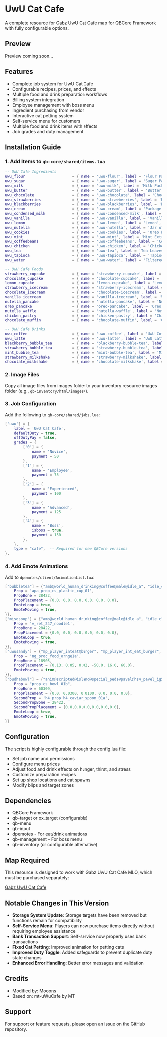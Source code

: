 # UwU Cat Cafe

A complete resource for Gabz UwU Cat Cafe map for QBCore Framework with fully configurable options.

## Preview
Preview coming soon...

## Features

- Complete job system for UwU Cat Cafe
- Configurable recipes, prices, and effects
- Multiple food and drink preparation workflows
- Billing system integration
- Employee management with boss menu
- Ingredient purchasing from vendor
- Interactive cat petting system
- Self-service menu for customers
- Multiple food and drink items with effects
- Job grades and duty management

## Installation Guide

### 1. Add Items to `qb-core/shared/items.lua`

```lua
-- UwU Cafe Ingredients
uwu_flour                     = { name = 'uwu-flour', label = 'Flour Package', weight = 1500, type = 'item', image = 'flour.png', unique = false, useable = true, shouldClose = true, combinable = nil, description = 'A package of flour', decay = 90.0 },
uwu_sugar                     = { name = 'uwu-sugar', label = 'Sugar Pack', weight = 1500, type = 'item', image = 'sugar.png', unique = false, useable = true, shouldClose = true, combinable = nil, description = 'Sweet sugar', decay = 90.0 },
uwu_milk                      = { name = 'uwu-milk', label = 'Milk Pack', weight = 1500, type = 'item', image = 'milk.png', unique = false, useable = true, shouldClose = true, combinable = nil, description = 'Fresh milk pack', decay = 14.0 },
uwu_butter                    = { name = 'uwu-butter', label = 'Butter Bar', weight = 1500, type = 'item', image = 'butter.png', unique = false, useable = true, shouldClose = true, combinable = nil, description = 'A bar of butter', decay = 14.0 },
uwu_chocolate                 = { name = 'uwu-chocolate', label = 'Chocolate Bar', weight = 1500, type = 'item', image = 'chocolate.png', unique = false, useable = true, shouldClose = true, combinable = nil, description = 'A delicious chocolate bar', decay = 30.0 },
uwu_strawberries              = { name = 'uwu-strawberries', label = 'Box of Strawberries', weight = 1500, type = 'item', image = 'strawberry.png', unique = false, useable = true, shouldClose = true, combinable = nil, description = 'Fresh strawberries', decay = 7.0 },
uwu_blackberries              = { name = 'uwu-blackberries', label = 'Box of Blackberries', weight = 1500, type = 'item', image = 'blackberry.png', unique = false, useable = true, shouldClose = true, combinable = nil, description = 'Fresh blackberries', decay = 7.0 },
uwu_cream                     = { name = 'uwu-cream', label = 'Package of Cream', weight = 1500, type = 'item', image = 'cream.png', unique = false, useable = true, shouldClose = true, combinable = nil, description = 'Fresh cream', decay = 5.0 },
uwu_condensed_milk            = { name = 'uwu-condensed-milk', label = 'Condensed Milk', weight = 1500, type = 'item', image = 'condensed.png', unique = false, useable = true, shouldClose = true, combinable = nil, description = 'Sweet condensed milk', decay = 30.0 },
uwu_vanilla                   = { name = 'uwu-vanilla', label = 'Vanilla Extract', weight = 1500, type = 'item', image = 'vanilla.png', unique = false, useable = true, shouldClose = true, combinable = nil, description = 'Vanilla flavoring', decay = 90.0 },
uwu_lemon                     = { name = 'uwu-lemon', label = 'Lemon', weight = 1500, type = 'item', image = 'lemon.png', unique = false, useable = true, shouldClose = true, combinable = nil, description = 'Fresh lemon', decay = 7.0 },
uwu_nutella                   = { name = 'uwu-nutella', label = 'Jar of Nutella', weight = 1500, type = 'item', image = 'nutella.png', unique = false, useable = true, shouldClose = true, combinable = nil, description = 'Chocolate hazelnut spread', decay = 45.0 },
uwu_cookies                   = { name = 'uwu-cookies', label = 'Oreo Pack', weight = 1500, type = 'item', image = 'oreo.png', unique = false, useable = true, shouldClose = true, combinable = nil, description = 'Chocolate sandwich cookies', decay = 30.0 },
uwu_mint                      = { name = 'uwu-mint', label = 'Mint Extract', weight = 1500, type = 'item', image = 'mint.png', unique = false, useable = true, shouldClose = true, combinable = nil, description = 'Mint flavoring', decay = 90.0 },
uwu_coffeebeans               = { name = 'uwu-coffeebeans', label = 'Coffee Beans', weight = 1500, type = 'item', image = 'coffeebeans.png', unique = false, useable = true, shouldClose = true, combinable = nil, description = 'Coffee beans', decay = 60.0 },
uwu_chicken                   = { name = 'uwu-chicken', label = 'Chicken', weight = 1500, type = 'item', image = 'chicken.png', unique = false, useable = true, shouldClose = true, combinable = nil, description = 'Raw chicken', decay = 3.0 },
uwu_tea                       = { name = 'uwu-tea', label = 'Tea Leaves', weight = 1500, type = 'item', image = 'tea.png', unique = false, useable = true, shouldClose = true, combinable = nil, description = 'Tea leaves', decay = 60.0 },
uwu_tapioca                   = { name = 'uwu-tapioca', label = 'Tapioca Pearls', weight = 1500, type = 'item', image = 'tapioca.png', unique = false, useable = true, shouldClose = true, combinable = nil, description = 'Tapioca pearls for bubble tea', decay = 90.0 },
uwu_water                     = { name = 'uwu-water', label = 'Filtered Water', weight = 1500, type = 'item', image = 'water.png', unique = false, useable = true, shouldClose = true, combinable = nil, description = 'Filtered water', decay = 90.0 },

-- UwU Cafe Foods
strawberry_cupcake            = { name = 'strawberry-cupcake', label = 'Strawberry Cupcake', weight = 1000, type = 'item', image = 'strawberry-cupcake.png', unique = false, useable = true, shouldClose = true, combinable = nil, description = 'Delicious strawberry cupcake', decay = 2.0 },
chocolate_cupcake             = { name = 'chocolate-cupcake', label = 'Chocolate Cupcake', weight = 1000, type = 'item', image = 'chocolate-cupcake.png', unique = false, useable = true, shouldClose = true, combinable = nil, description = 'Delicious chocolate cupcake', decay = 2.0 },
lemon_cupcake                 = { name = 'lemon-cupcake', label = 'Lemon Cupcake', weight = 1000, type = 'item', image = 'lemon-cupcake.png', unique = false, useable = true, shouldClose = true, combinable = nil, description = 'Delicious lemon cupcake', decay = 2.0 },
strawberry_icecream           = { name = 'strawberry-icecream', label = 'Strawberry Ice Cream', weight = 1000, type = 'item', image = 'strawberry-icecream.png', unique = false, useable = true, shouldClose = true, combinable = nil, description = 'Sweet strawberry ice cream', decay = 0.5 },
chocolate_icecream            = { name = 'chocolate-icecream', label = 'Chocolate Ice Cream', weight = 1000, type = 'item', image = 'chocolate-icecream.png', unique = false, useable = true, shouldClose = true, combinable = nil, description = 'Sweet chocolate ice cream', decay = 0.5 },
vanilla_icecream              = { name = 'vanilla-icecream', label = 'Vanilla Ice Cream', weight = 1000, type = 'item', image = 'vanilla-icecream.png', unique = false, useable = true, shouldClose = true, combinable = nil, description = 'Sweet vanilla ice cream', decay = 0.5 },
nutella_pancake               = { name = 'nutella-pancake', label = 'Nutella Pancake', weight = 1000, type = 'item', image = 'nutella-pancake.png', unique = false, useable = true, shouldClose = true, combinable = nil, description = 'Fluffy pancake with nutella', decay = 1.0 },
oreo_pancake                  = { name = 'oreo-pancake', label = 'Oreo Pancake', weight = 1000, type = 'item', image = 'oreo-pancake.png', unique = false, useable = true, shouldClose = true, combinable = nil, description = 'Fluffy pancake with oreos', decay = 1.0 },
nutella_waffle                = { name = 'nutella-waffle', label = 'Nutella Waffle', weight = 1000, type = 'item', image = 'nutella-waffle.png', unique = false, useable = true, shouldClose = true, combinable = nil, description = 'Crispy waffle with nutella', decay = 1.0 },
chicken_pastry                = { name = 'chicken-pastry', label = 'Chicken Pastry', weight = 1000, type = 'item', image = 'chicken-pastry.png', unique = false, useable = true, shouldClose = true, combinable = nil, description = 'Savory chicken pastry', decay = 1.5 },
chocolate_muffin              = { name = 'chocolate-muffin', label = 'Chocolate Muffin', weight = 1000, type = 'item', image = 'chocolate-muffin.png', unique = false, useable = true, shouldClose = true, combinable = nil, description = 'Rich chocolate muffin', decay = 2.0 },

-- UwU Cafe Drinks
uwu_coffee                    = { name = 'uwu-coffee', label = 'UwU Coffee', weight = 1000, type = 'item', image = 'uwu-coffee.png', unique = false, useable = true, shouldClose = true, combinable = nil, description = 'Delicious coffee', decay = 0.5 },
uwu_latte                     = { name = 'uwu-latte', label = 'UwU Latte', weight = 1000, type = 'item', image = 'uwu-latte.png', unique = false, useable = true, shouldClose = true, combinable = nil, description = 'Delicious latte', decay = 0.5 },
blackberry_bubble_tea         = { name = 'blackberry-bubble-tea', label = 'Blackberry Bubble Tea', weight = 1000, type = 'item', image = 'blackberry-bubble-tea.png', unique = false, useable = true, shouldClose = true, combinable = nil, description = 'Sweet bubble tea with blackberry flavor', decay = 0.5 },
strawberry_bubble_tea         = { name = 'strawberry-bubble-tea', label = 'Strawberry Bubble Tea', weight = 1000, type = 'item', image = 'strawberry-bubble-tea.png', unique = false, useable = true, shouldClose = true, combinable = nil, description = 'Sweet bubble tea with strawberry flavor', decay = 0.5 },
mint_bubble_tea               = { name = 'mint-bubble-tea', label = 'Mint Bubble Tea', weight = 1000, type = 'item', image = 'mint-bubble-tea.png', unique = false, useable = true, shouldClose = true, combinable = nil, description = 'Sweet bubble tea with mint flavor', decay = 0.5 },
strawberry_milkshake          = { name = 'strawberry-milkshake', label = 'Strawberry Milkshake', weight = 1000, type = 'item', image = 'strawberry-milkshake.png', unique = false, useable = true, shouldClose = true, combinable = nil, description = 'Creamy strawberry milkshake', decay = 0.5 },
chocolate_milkshake           = { name = 'chocolate-milkshake', label = 'Chocolate Milkshake', weight = 1000, type = 'item', image = 'chocolate-milkshake.png', unique = false, useable = true, shouldClose = true, combinable = nil, description = 'Creamy chocolate milkshake', decay = 0.5 },
```

### 2. Image Files
Copy all image files from images folder to your inventory resource images folder (e.g., `qb-inventory/html/images/`).

### 3. Job Configuration
Add the following to `qb-core/shared/jobs.lua`:

```lua
['uwu'] = {
	label = 'UwU Cat Cafe',
	defaultDuty = true,
	offDutyPay = false,
	grades = {
		['0'] = {
			name = 'Novice',
			payment = 50
		},
		['1'] = {
			name = 'Employee',
			payment = 75
		},
		['2'] = {
			name = 'Experienced',
			payment = 100
		},
		['3'] = {
			name = 'Advanced',
			payment = 125
		},
		['4'] = {
			name = 'Boss',
			isboss = true,
			payment = 150
		},
	},
	type = "cafe",  -- Required for new QBCore versions
},
```

### 4. Add Emote Animations
Add to `dpemotes/client/AnimationList.lua`:

```lua
["bubbletea"] = {"amb@world_human_drinking@coffee@male@idle_a", "idle_c", "", AnimationOptions = { 
	Prop = 'apa_prop_cs_plastic_cup_01', 
	PropBone = 28422, 
	PropPlacement = {0.0, 0.0, 0.0, 0.0, 0.0, 0.0}, 
	EmoteLoop = true, 
	EmoteMoving = true, 
}}, 
["misosoup"] = {"amb@world_human_drinking@coffee@male@idle_a", "idle_c", "", AnimationOptions = { 
	Prop = 'v_ret_247_noodle1', 
	PropBone = 28422, 
	PropPlacement = {0.0, 0.0, 0.0, 0.0, 0.0, 0.0}, 
	EmoteLoop = true, 
	EmoteMoving = true, 
}}, 
["uwusandy"] = {"mp_player_inteat@burger", "mp_player_int_eat_burger", "", AnimationOptions = { 
	Prop = 'ng_proc_food_ornge1a', 
	PropBone = 18905, 
	PropPlacement = {0.13, 0.05, 0.02, -50.0, 16.0, 60.0}, 
	EmoteMoving = true, 
}}, 
["budhabowl"] = {"anim@scripted@island@special_peds@pavel@hs4_pavel_ig5_caviar_p1", "base_idle", "", AnimationOptions = { 
	Prop = "prop_cs_bowl_01b", 
	PropBone = 60309, 
	PropPlacement = {0.0, 0.0300, 0.0100, 0.0, 0.0, 0.0}, 
	SecondProp = 'h4_prop_h4_caviar_spoon_01a', 
	SecondPropBone = 28422, 
	SecondPropPlacement = {0.0,0.0,0.0,0.0,0.0,0.0}, 
	EmoteLoop = true, 
	EmoteMoving = true, 
}}
```
## Configuration

The script is highly configurable through the config.lua file:

- Set job name and permissions
- Configure menu prices
- Adjust food and drink effects on hunger, thirst, and stress
- Customize preparation recipes
- Set up shop locations and cat spawns
- Modify blips and target zones

## Dependencies

- QBCore Framework
- qb-target or ox_target (configurable)
- qb-menu
- qb-input
- dpemotes - For eat/drink animations
- qb-management - For boss menu
- qb-inventory (or configurable alternative)

## Map Required

This resource is designed to work with Gabz UwU Cat Cafe MLO, which must be purchased separately:

[Gabz UwU Cat Cafe](https://fivem.gabzv.com/package/4724494)

## Notable Changes in This Version

- **Storage System Update**: Storage targets have been removed but functions remain for compatibility
- **Self-Service Menu**: Players can now purchase items directly without requiring employee assistance
- **Bank Transaction Support**: Self-service now properly uses bank transactions
- **Fixed Cat Petting**: Improved animation for petting cats
- **Improved Duty Toggle**: Added safeguards to prevent duplicate duty state changes
- **Enhanced Error Handling**: Better error messages and validation

## Credits

- Modified by: Mooons
- Based on: mt-uWuCafe by MT

## Support

For support or feature requests, please open an issue on the GitHub repository.
